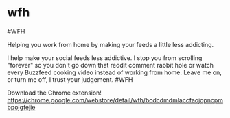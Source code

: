 # wfh
#WFH

Helping you work from home by making your feeds a little less addicting.

I help make your social feeds less addictive. I stop you from scrolling "forever" so you don't go down that reddit comment rabbit hole or watch every Buzzfeed cooking video instead of working from home. Leave me on, or turn me off, I trust your judgement. #WFH

Download the Chrome extension!
https://chrome.google.com/webstore/detail/wfh/bcdcdmdmlaccfaojopncpmbpojgfejie